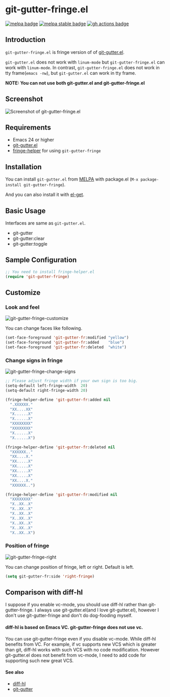 # git-gutter-fringe.el

[![melpa badge][melpa-badge]][melpa-link]
[![melpa stable badge][melpa-stable-badge]][melpa-stable-link]
[![gh actions badge][gh-actions-badge]][gh-actions-link]

## Introduction
`git-gutter-fringe.el` is fringe version of of [git-gutter.el](https://github.com/syohex/emacs-git-gutter).


`git-gutter.el` does not work with `linum-mode` but `git-gutter-fringe.el` can work with `linum-mode`.
In contrast, `git-gutter-fringe.el` does not work in tty frame(`emacs -nw`), but `git-gutter.el`
can work in tty frame.

**NOTE: You can not use both git-gutter.el and git-gutter-fringe.el**

## Screenshot

![Screenshot of git-gutter-fringe.el](image/git-gutter-fringe.png)


## Requirements

* Emacs 24 or higher
* [git-gutter.el](https://github.com/syohex/emacs-git-gutter)
* [fringe-helper](http://www.emacswiki.org/emacs/FringeHelper) for using `git-gutter-fringe`


## Installation

You can install `git-gutter.el` from [MELPA](https://github.com/milkypostman/melpa.git) with package.el
(`M-x package-install git-gutter-fringe`).

And you can also install it with [el-get](https://github.com/dimitri/el-get).


## Basic Usage

Interfaces are same as `git-gutter.el`.

* git-gutter
* git-gutter:clear
* git-gutter:toggle


## Sample Configuration

```lisp
;; You need to install fringe-helper.el
(require 'git-gutter-fringe)
```

## Customize

### Look and feel

![git-gutter-fringe-customize](image/git-gutter-fringe-customize.png)

You can change faces like following.

```lisp
(set-face-foreground 'git-gutter-fr:modified "yellow")
(set-face-foreground 'git-gutter-fr:added    "blue")
(set-face-foreground 'git-gutter-fr:deleted  "white")
```

### Change signs in fringe

![git-gutter-fringe-change-signs](image/git-gutter-fringe-change-signs.png)

```lisp
;; Please adjust fringe width if your own sign is too big.
(setq-default left-fringe-width  20)
(setq-default right-fringe-width 20)

(fringe-helper-define 'git-gutter-fr:added nil
  ".XXXXXX."
  "XX....XX"
  "X......X"
  "X......X"
  "XXXXXXXX"
  "XXXXXXXX"
  "X......X"
  "X......X")

(fringe-helper-define 'git-gutter-fr:deleted nil
  "XXXXXX.."
  "XX....X."
  "XX.....X"
  "XX.....X"
  "XX.....X"
  "XX.....X"
  "XX....X."
  "XXXXXX..")

(fringe-helper-define 'git-gutter-fr:modified nil
  "XXXXXXXX"
  "X..XX..X"
  "X..XX..X"
  "X..XX..X"
  "X..XX..X"
  "X..XX..X"
  "X..XX..X"
  "X..XX..X")
```

### Position of fringe

![git-gutter-fringe-right](image/git-gutter-fringe-right.png)

You can change position of fringe, left or right. Default is left.

```lisp
(setq git-gutter-fr:side 'right-fringe)
```

## Comparison with diff-hl

I suppose if you enable vc-mode, you should use diff-hl rather than git-gutter-fringe.
I always use git-gutter.el(and I love git-gutter.el), however I don't use git-gutter-fringe
and don't do dog-fooding myself.

#### diff-hl is based on Emacs VC. git-gutter-fringe does not use vc.

You can use git-gutter-fringe even if you disable vc-mode.
While diff-hl benefits from VC. For example, if vc supports new VCS which is greater than git,
diff-hl works with such VCS with no code modification. However git-gutter.el does not
benefit from vc-mode, I need to add code for supporting such new great VCS.


#### See also

- [diff-hl](https://github.com/dgutov/diff-hl)
- [git-gutter](https://github.com/syohex/emacs-git-gutter/)

[melpa-link]: https://melpa.org/#/git-gutter-fringe
[melpa-stable-link]: https://stable.melpa.org/#/git-gutter-fringe
[gh-actions-link]: https://github.com/emacsorphanage/git-gutter-fringe/actions
[melpa-badge]: https://melpa.org/packages/git-gutter-fringe-badge.svg
[melpa-stable-badge]: https://stable.melpa.org/packages/git-gutter-fringe-badge.svg
[gh-actions-badge]: https://github.com/emacsorphanage/git-gutter-fringe/workflows/ci-checks/badge.svg
